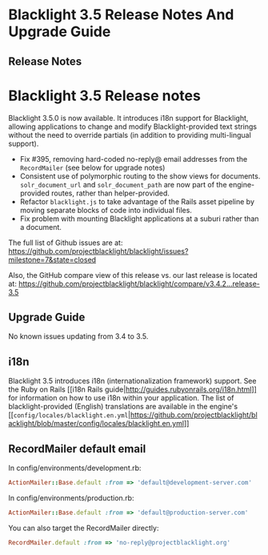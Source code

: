 # Blacklight 3.5 Release Notes And Upgrade Guide

## Release Notes
# Blacklight 3.5 Release notes
Blacklight 3.5.0 is now available. It introduces i18n support for Blacklight, allowing applications to change and modify Blacklight-provided text strings without the need to override partials (in addition to providing multi-lingual support).

- Fix #395, removing hard-coded no-reply@ email addresses from the ```RecordMailer``` (see below for upgrade notes)
- Consistent use of polymorphic routing to the show views for documents. ```solr_document_url``` and ```solr_document_path``` are now part of the engine-provided routes, rather than helper-provided.
- Refactor `blacklight.js` to take advantage of the Rails asset pipeline by moving separate blocks of code into individual files.
- Fix problem with mounting Blacklight applications at a suburi rather than a document.

The full list of Github issues are at:
https://github.com/projectblacklight/blacklight/issues?milestone=7&state=closed

Also, the GitHub compare view of this release vs. our last release is
located at:
https://github.com/projectblacklight/blacklight/compare/v3.4.2...release-3.5


## Upgrade Guide

No known issues updating from 3.4 to 3.5.

## i18n

Blacklight 3.5 introduces i18n (internationalization framework) support. See the Ruby on Rails [[i18n Rails guide|http://guides.rubyonrails.org/i18n.html]] for information on how to use i18n within your application. The list of blacklight-provided (English) translations are available in the engine's [[```config/locales/blacklight.en.yml```|https://github.com/projectblacklight/blacklight/blob/master/config/locales/blacklight.en.yml]]

## RecordMailer default email

In config/environments/development.rb:
```ruby
ActionMailer::Base.default :from => 'default@development-server.com'
```

In config/environments/production.rb:
```ruby
ActionMailer::Base.default :from => 'default@production-server.com'
```

You can also target the RecordMailer directly:

```ruby
RecordMailer.default :from => 'no-reply@projectblacklight.org'
```